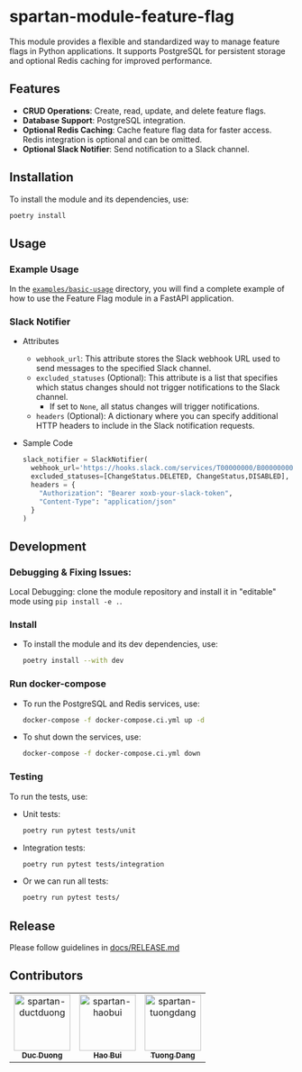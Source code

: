 # spartan-module-feature-flag

This module provides a flexible and standardized way to manage feature flags in Python applications. It supports PostgreSQL for persistent storage and optional Redis caching for improved performance.

## Features
- **CRUD Operations**: Create, read, update, and delete feature flags.
- **Database Support**: PostgreSQL integration.
- **Optional Redis Caching**: Cache feature flag data for faster access. Redis integration is optional and can be omitted.
- **Optional Slack Notifier**: Send notification to a Slack channel.

## Installation
To install the module and its dependencies, use:
  ```bash
  poetry install
  ```

## Usage

### Example Usage
In the [`examples/basic-usage`](./examples/basic-usage) directory, you will find a complete example of how to use the Feature Flag module in a FastAPI application.

### Slack Notifier

- Attributes
  - `webhook_url`: This attribute stores the Slack webhook URL used to send messages to the specified Slack channel.
  - `excluded_statuses` (Optional): This attribute is a list that specifies which status changes should not trigger notifications to the Slack channel.
    - If set to `None`, all status changes will trigger notifications.
  - `headers` (Optional): A dictionary where you can specify additional HTTP headers to include in the Slack notification requests.

- Sample Code
  ```python
  slack_notifier = SlackNotifier(
    webhook_url='https://hooks.slack.com/services/T00000000/B00000000/XXXXXXXXXXXXXXXXXXXXXXXX',
    excluded_statuses=[ChangeStatus.DELETED, ChangeStatus,DISABLED],
    headers = {
      "Authorization": "Bearer xoxb-your-slack-token",
      "Content-Type": "application/json"
    }
  )
  ```

## Development

### Debugging & Fixing Issues:
Local Debugging: clone the module repository and install it in "editable" mode using `pip install -e .`.

### Install
- To install the module and its dev dependencies, use:
  ```bash
  poetry install --with dev
  ```

### Run docker-compose
- To run the PostgreSQL and Redis services, use:
  ```bash
  docker-compose -f docker-compose.ci.yml up -d
  ```

- To shut down the services, use:
  ```bash
  docker-compose -f docker-compose.ci.yml down
  ```

### Testing
To run the tests, use:
- Unit tests:
  ```bash
  poetry run pytest tests/unit
  ```

- Integration tests:
  ```bash
  poetry run pytest tests/integration
  ```

- Or we can run all tests:
  ```bash
  poetry run pytest tests/
  ```

## Release
Please follow guidelines in [docs/RELEASE.md](./docs/RELEASE.md)

## Contributors

<!-- readme: collaborators,contributors -start -->
<table>
	<tbody>
		<tr>
            <td align="center">
                <a href="https://github.com/spartan-ductduong">
                    <img src="https://avatars.githubusercontent.com/u/112845152?v=4" width="100;" alt="spartan-ductduong"/>
                    <br />
                    <sub><b>Duc Duong</b></sub>
                </a>
            </td>
            <td align="center">
                <a href="https://github.com/spartan-haobui">
                    <img src="https://avatars.githubusercontent.com/u/146458589?v=4" width="100;" alt="spartan-haobui"/>
                    <br />
                    <sub><b>Hao Bui</b></sub>
                </a>
            </td>
            <td align="center">
                <a href="https://github.com/spartan-tuongdang">
                    <img src="https://avatars.githubusercontent.com/u/128400107?v=4" width="100;" alt="spartan-tuongdang"/>
                    <br />
                    <sub><b>Tuong Dang</b></sub>
                </a>
            </td>
		</tr>
	<tbody>
</table>
<!-- readme: collaborators,contributors -end -->
